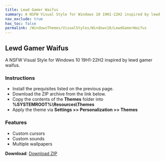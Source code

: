 ```yaml
---
title: Lewd Gamer Waifus
summary: A NSFW Visual Style for Windows 10 19H1-22H2 inspired by lewd gamer waifus.
nav_exclude: true
has_toc: false
permalink: /WindowsThemes/VisualStyles/Windows10/LewdGamerWaifus
---
```


## Lewd Gamer Waifus
A NSFW Visual Style for Windows 10 19H1-22H2 inspired by lewd gamer waifus.

<!-- <img align="center" src="" alt="Preview" width="80%" /> -->

### Instructions

- Install the prequisites listed on the previous page.
- Download the ZIP archive from the link below.
- Copy the contents of the **Themes** folder into **%SYSTEMROOT%\Resources\Themes**
- Apply the theme via **Settings >> Personalization >> Themes**

### Features

- Custom cursors
- Custom sounds
- Multiple wallpapers

**Download**: [Download ZIP](https://gitlab.com/the-back-room/visual-styles/windows-10/nsfw/lewd-gamer-waifus/-/archive/main/lewd-gamer-waifus-main.zip)